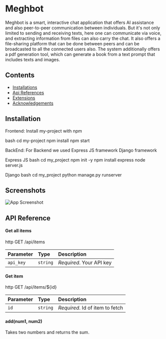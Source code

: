 # Meghbot

Meghbot is a smart, interactive chat application that offers AI assistance and also peer-to-peer communication between individuals. But it's not only limited to sending and receiving texts, here one can communicate via voice, and extracting information from files can also carry the chat. It also offers a file-sharing platform that can be done between peers and can be broadcasted to all the connected users also. The system additionally offers a pdf generation tool, which can generate a book from a text prompt that includes texts and images.

## Contents

 - [Installations](#Installation)
 - [Api References](#API-References)
 - [Extensions](https://bulldogjob.com/news/449-how-to-write-a-good-readme-for-your-github-project)
 - [Acknowledgements](https://bulldogjob.com/news/449-how-to-write-a-good-readme-for-your-github-project)

## Installation
Frontend:
Install my-project with npm

bash
  cd my-project
  npm install 
  npm start


BackEnd:
For Backend we used Express JS framework Django framework

Express JS
bash
  cd my_project
  npm init -y
  npm install express
  node server.js

Django 
bash
 cd my_project 
 python manage.py runserver



## Screenshots

![App Screenshot](https://via.placeholder.com/468x300?text=App+Screenshot+Here)


## API Reference

#### Get all items

http
  GET /api/items


| Parameter | Type     | Description                |
| :-------- | :------- | :------------------------- |
| `api_key` | `string` | *Required*. Your API key |

#### Get item

http
  GET /api/items/${id}


| Parameter | Type     | Description                       |
| :-------- | :------- | :-------------------------------- |
| `id`      | `string` | *Required*. Id of item to fetch |

#### add(num1, num2)

Takes two numbers and returns the sum.
